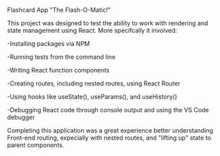 Flashcard App "The Flash-O-Matic!"

This project was designed to test the ability to work with rendering and state management using React. 
More specifcally it involved:

-Installing packages via NPM

-Running tests from the command line

-Writing React function components

-Creating routes, including nested routes, using React Router

-Using hooks like useState(), useParams(), and useHistory()

-Debugging React code through console output and using the VS Code debugger

Completing this application was a great experience better understanding Front-end routing, expecially with nested routes, and "lifting up" state to parent components.
